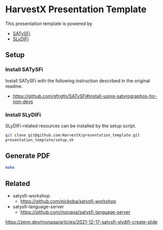 # HarvestX Presentation Template
This presentation template is powered by
- [SATySFi](https://github.com/gfngfn/SATySFi)
- [SLyDIFi](https://github.com/monaqa/slydifi)

## Setup
### Install SATySFi
Install SATySFi with the following instruction described in the original readme.
- https://github.com/gfngfn/SATySFi#install-using-satyrographos-for-non-devs

### Install SLyDIFi
SLyDIFi-related resources can be installed by the setup script.
```zsh
git clone git@github.com:HarvestX/presentation_template.git
presentation_template/setup.sh
```

## Generate PDF
```sh
make
```

## Related
- satysfi-workshop
  - https://github.com/pickoba/satysfi-workshop
- satysfi-language-server
  - https://github.com/monaqa/satysfi-language-server

https://zenn.dev/monaqa/articles/2021-12-17-satysfi-slydifi-create-slide